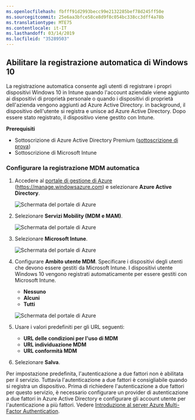 ```yaml
---
ms.openlocfilehash: fbfff91d2993becc99e2132285bef78d245ff50e
ms.sourcegitcommit: 25e6aa3bfce58ce8d9f8c054bc338cc3dff4a78b
ms.translationtype: MTE75
ms.contentlocale: it-IT
ms.lasthandoff: 03/14/2019
ms.locfileid: "35289503"
---
```

## <a name="enable-windows-10-automatic-enrollment"></a>Abilitare la registrazione automatica di Windows 10

La registrazione automatica consente agli utenti di registrare i propri dispositivi Windows 10 in Intune quando l'account aziendale viene aggiunto ai dispositivi di proprietà personale o quando i dispositivi di proprietà dell'azienda vengono aggiunti ad Azure Active Directory. in background, il dispositivo dell'utente si registra e unisce ad Azure Active Directory. Dopo essere stato registrato, il dispositivo viene gestito con Intune.

**Prerequisiti**
- Sottoscrizione di Azure Active Directory Premium ([sottoscrizione di prova](http://go.microsoft.com/fwlink/?LinkID=816845))
- Sottoscrizione di Microsoft Intune


### <a name="configure-automatic-mdm-enrollment"></a>Configurare la registrazione MDM automatica

1. Accedere al [portale di gestione di Azure](https://portal.azure.com) (https://manage.windowsazure.com) e selezionare **Azure Active Directory**.

   ![Schermata del portale di Azure](../media/auto-enroll-azure-main.png)

2. Selezionare **Servizi Mobility (MDM e MAM)**.

   ![Schermata del portale di Azure](../media/auto-enroll-mdm.png)

3. Selezionare **Microsoft Intune**.

   ![Schermata del portale di Azure](../media/auto-enroll-intune.png)

4. Configurare **Ambito utente MDM**. Specificare i dispositivi degli utenti che devono essere gestiti da Microsoft Intune. I dispositivi utente Windows 10 vengono registrati automaticamente per essere gestiti con Microsoft Intune.

   - **Nessuno**
   - **Alcuni**
   - **Tutti**

   ![Schermata del portale di Azure](../media/auto-enroll-scope.png)

5. Usare i valori predefiniti per gli URL seguenti:
   - **URL delle condizioni per l'uso di MDM**
   - **URL individuazione MDM**
   - **URL conformità MDM**

6. Selezionare **Salva**.

Per impostazione predefinita, l'autenticazione a due fattori non è abilitata per il servizio. Tuttavia l'autenticazione a due fattori è consigliabile quando si registra un dispositivo. Prima di richiedere l'autenticazione a due fattori per questo servizio, è necessario configurare un provider di autenticazione a due fattori in Azure Active Directory e configurare gli account utente per l'autenticazione a più fattori. Vedere [Introduzione al server Azure Multi-Factor Authentication](https://docs.microsoft.com/azure/multi-factor-authentication/multi-factor-authentication-get-started-cloud).

